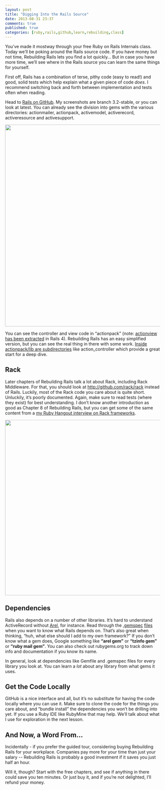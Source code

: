 ```yaml
---
layout: post
title: "Digging Into the Rails Source"
date: 2013-08-31 23:37
comments: true
published: true
categories: [ruby,rails,github,learn,rebuilding,class]
---
```

You’ve made it mostway through your free Ruby on Rails Internals class.  Today we’ll be poking around the Rails source code.  If you have money but not time, Rebuilding Rails lets you find a lot quickly…  But in case you have more time, we’ll see where in the Rails source you can learn the same things for yourself.

First off, Rails has a combination of terse, pithy code (easy to read!) and good, solid tests which help explain what a given piece of code <i>does</i>.  I recommend switching back and forth between implementation and tests often when reading.

Head to <a href="http://github.com/rails/rails">Rails on GitHub</a>.  My screenshots are branch 3.2-stable, or you can look at latest.  You can already see the division into gems with the various directories: actionmailer, actionpack, activemodel, activerecord, activeresource and activesupport.

<img src="/images/51/github_screen.png" width="956" height="657" />

You can see the controller and view code in “actionpack” (note: <a href="https://github.com/rails/rails/tree/master/actionview">actionview has been extracted</a> in Rails 4).  Rebuilding Rails has an easy simplified version, but you can see the real thing in there with some work.  <a href="https://github.com/rails/rails/tree/master/actionpack/lib">Inside actionpack/lib are subdirectories</a> like action_controller which provide a great start for a deep dive.

<h2> Rack </h2>

Later chapters of Rebuilding Rails talk a lot about Rack, including Rack Middleware.  For that, you should look at http://github.com/rack/rack instead of Rails.  Luckily, most of the Rack code you care about is quite short.  Unluckily, it’s poorly documented.  Again, make sure to read tests (where they exist) for best understanding.  I don’t know another introduction as good as Chapter 8 of Rebuilding Rails, but you can get some of the same content from a <a href="http://www.youtube.com/watch?v=evDJMLb1d28&feature=youtu.be">my Ruby Hangout interview on Rack frameworks</a>.

<img src="/images/51/rack_screen.png" width="805" height="571" />

<h2> Dependencies </h2>

Rails also depends on a number of other libraries.  It’s hard to understand ActiveRecord without <a href="https://github.com/rails/arel">Arel</a>, for instance.  Read through the <a href="https://github.com/rails/rails/blob/master/rails.gemspec">.gemspec</a> <a href="https://github.com/rails/rails/blob/master/activesupport/activesupport.gemspec">files</a> when you want to know what Rails depends on.  That’s also great when thinking, “huh, what else should I add to my own framework?”  If you don’t know what a gem does, Google something like <b>“arel gem”</b> or <b>“tzinfo gem”</b> or <b>“ruby mail gem”</b>.  You can also check out rubygems.org to track down info and documentation if you know its name.

In general, look at dependencies like Gemfile and .gemspec files for every library you look at.  You can learn a <i>lot</i> about any library from what gems it uses.

<h2> Get the Code Locally </h2>

GitHub is a nice interface and all, but it’s no substitute for having the code locally where you can use it.  Make sure to clone the code for the things you care about, and “bundle install” the dependencies you won’t be drilling into yet.  If you use a Ruby IDE like RubyMine that may help.  We’ll talk about what I use for exploration in the next lesson.

<h2> And Now, a Word From... </h2>

Incidentally - if you prefer the guided tour, considering buying Rebuilding Rails for your workplace.  Companies pay more for your time than just your salary -- Rebuilding Rails is probably a good investment if it saves you just half an hour.

Will it, though?  Start with the free chapters, and see if anything in there could save you ten minutes.  Or just buy it, and if you’re not delighted, I’ll refund your money.
